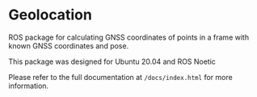 # Geolocation

ROS package for calculating GNSS coordinates of points in a frame with known GNSS coordinates and pose.

This package was designed for Ubuntu 20.04 and ROS Noetic

Please refer to the full documentation at `/docs/index.html` for more information.
